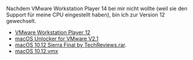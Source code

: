 Nachdem VMware Workstation Player 14 bei mir nicht wollte (weil sie den Support für meine CPU eingestellt haben), bin ich zur Version 12 gewechselt.

- [VMware Workstation Player 12](https://my.vmware.com/de/web/vmware/free#desktop_end_user_computing/vmware_workstation_player/12_0)
- [macOS Unlocker for VMware V2.1](https://github.com/DrDonk/unlocker)
- [macOS 10.12 Sierra Final by TechReviews.rar](https://archive.org/details/MacOS10.12SierraFinalByTechReviews_201706).
- [macOS 10.12.vmx](https://www.reddit.com/r/vmware/comments/541gp7/why_is_my_virtual_machine_not_loading/)
